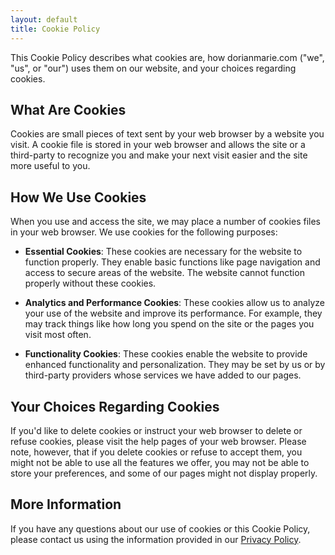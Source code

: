 ```yaml
---
layout: default
title: Cookie Policy
---
```


This Cookie Policy describes what cookies are, how dorianmarie.com ("we", "us", or "our") uses them on our website, and your choices regarding cookies.

## What Are Cookies

Cookies are small pieces of text sent by your web browser by a website you visit. A cookie file is stored in your web browser and allows the site or a third-party to recognize you and make your next visit easier and the site more useful to you.

## How We Use Cookies

When you use and access the site, we may place a number of cookies files in your web browser. We use cookies for the following purposes:

- **Essential Cookies**: These cookies are necessary for the website to function properly. They enable basic functions like page navigation and access to secure areas of the website. The website cannot function properly without these cookies.

- **Analytics and Performance Cookies**: These cookies allow us to analyze your use of the website and improve its performance. For example, they may track things like how long you spend on the site or the pages you visit most often.

- **Functionality Cookies**: These cookies enable the website to provide enhanced functionality and personalization. They may be set by us or by third-party providers whose services we have added to our pages.

## Your Choices Regarding Cookies

If you'd like to delete cookies or instruct your web browser to delete or refuse cookies, please visit the help pages of your web browser. Please note, however, that if you delete cookies or refuse to accept them, you might not be able to use all the features we offer, you may not be able to store your preferences, and some of our pages might not display properly.

## More Information

If you have any questions about our use of cookies or this Cookie Policy, please contact us using the information provided in our [Privacy Policy](/privacy).
